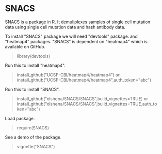 # SNACS

SNACS is a package in R. It demuliplexes samples of single cell mutation data using single cell mutation data and hash antibody data.

To install "SNACS" package we will need "devtools" package. and "heatmap4" packages.
"SNACS" is dependent on "heatmap4" which is available on GitHub.

> library(devtools)

Run this to install "heatmap4".
> install_github("UCSF-CBI/heatmap4/heatmap4")
or 
> install_github("UCSF-CBI/heatmap4/heatmap4",auth_token="abc")

Run this to install "SNACS".
> install_github("olshena/SNACS/SNACS",build_vignettes=TRUE)
or
> install_github("olshena/SNACS/SNACS",build_vignettes=TRUE,auth_token="abc")

Load package.
> require(SNACS)

See a  demo of the package.
> vignette("SNACS")
